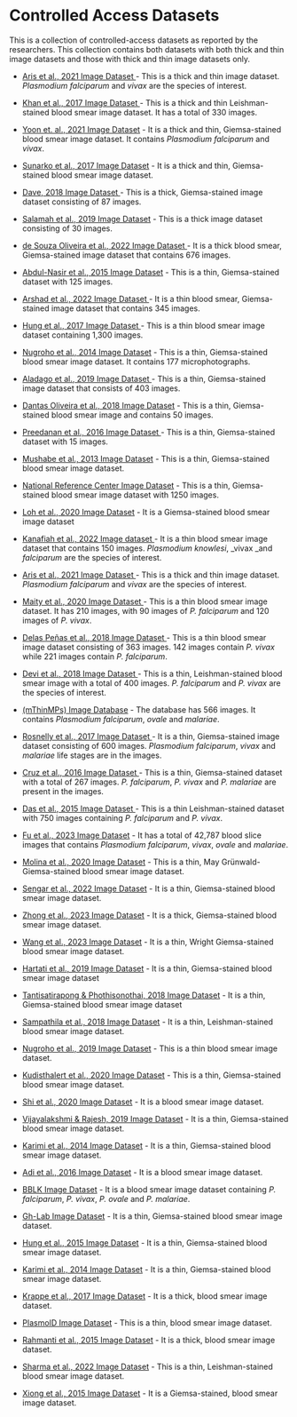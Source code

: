 # Controlled Access Datasets
This is a collection of controlled-access datasets as reported by the researchers. This collection contains both datasets with both thick and thin image datasets and those with thick and thin image datasets only.


+ [Aris et al., 2021 Image Dataset ](https://itunuisewon.github.io/Malaria_Blood_Smear_Images/All_Datasets/Aris_et_al.,_2021_Dataset.html) - This is a thick and thin image dataset. _Plasmodium falciparum_ and _vivax_ are the species of interest. 

+ [Khan et al., 2017 Image Dataset ](https://itunuisewon.github.io/Malaria_Blood_Smear_Images/All_Datasets/Khan_et_al.,_2017_Dataset.html) - This is a thick and thin Leishman-stained blood smear image dataset. It has a total of 330 images.

+ [Yoon et. al., 2021 Image Dataset](https://itunuisewon.github.io/Malaria_Blood_Smear_Images/All_Datasets/Yoon_et_al.,_2021_Dataset.html) - It is a thick and thin, Giemsa-stained blood smear image dataset. It contains _Plasmodium falciparum_ and _vivax_.

+ [Sunarko et al., 2017 Image Dataset](https://itunuisewon.github.io/Malaria_Blood_Smear_Images/All_Datasets/Sunarko_et_al.,_2017_Dataset.html) -  It is a thick and thin, Giemsa-stained blood smear image dataset.

+ [Dave, 2018 Image Dataset ](https://itunuisewon.github.io/Malaria_Blood_Smear_Images/All_Datasets/Dave_2018_Dataset.html) - This is a thick, Giemsa-stained image dataset consisting of 87 images.
  
+ [Salamah et al., 2019 Image Dataset](https://itunuisewon.github.io/Malaria_Blood_Smear_Images/All_Datasets/Salamah_et_al.,_2019_Dataset.html) - This is a thick image dataset consisting of 30 images.
  
+ [de Souza Oliveira et al., 2022 Image Dataset ](https://itunuisewon.github.io/Malaria_Blood_Smear_Images/All_Datasets/de_Souza_Oliveira_et_al.,_2022_Dataset.html) - It is a thick blood smear, Giemsa-stained image dataset that contains 676 images.

+ [Abdul-Nasir et al., 2015 Image Dataset](https://itunuisewon.github.io/Malaria_Blood_Smear_Images/All_Datasets/Abdul-Nasir_et_al.,_2015_Dataset.html) - This is a thin, Giemsa-stained dataset with 125 images.

+ [Arshad et al., 2022 Image Dataset ](https://itunuisewon.github.io/Malaria_Blood_Smear_Images/All_Datasets/Arshad_et_al.,_2022_Dataset.html) - It is a thin blood smear, Giemsa-stained image dataset that contains 345 images.
  
+ [Hung et al., 2017 Image Dataset ](https://itunuisewon.github.io/Malaria_Blood_Smear_Images/All_Datasets/Hung_et_al.,_2017_Dataset.html) - This is a thin blood smear image dataset containing 1,300 images.

+ [Nugroho et al., 2014 Image Dataset](https://itunuisewon.github.io/Malaria_Blood_Smear_Images/All_Datasets/Nugroho_et_al.,_2014_Dataset.html) - This is a thin, Giemsa-stained blood smear image dataset. It contains 177 microphotographs.
  
+ [Aladago et al., 2019 Image Dataset ](https://itunuisewon.github.io/Malaria_Blood_Smear_Images/All_Datasets/Aladago_et_al.,_2019.html) - This is a thin, Giemsa-stained image dataset that consists of 403 images.
  
+ [Dantas Oliveira et al., 2018 Image Dataset](https://itunuisewon.github.io/Malaria_Blood_Smear_Images/All_Datasets/Dantas_Oliveira_et_al.,_2018_Dataset.html) - This is a thin, Giemsa-stained blood smear image and contains 50 images.
  
+ [Preedanan et al., 2016 Image Dataset ](https://itunuisewon.github.io/Malaria_Blood_Smear_Images/All_Datasets/Preedanan_et_al.,_2016_Dataset.html) - This is a thin, Giemsa-stained dataset with 15 images.
  
+ [Mushabe et al., 2013 Image Dataset](https://itunuisewon.github.io/Malaria_Blood_Smear_Images/All_Datasets/Mushabe_et_al.,_2013_Dataset.html) - This is a thin, Giemsa-stained blood smear image dataset.
  
+ [National Reference Center Image Dataset](https://itunuisewon.github.io/Malaria_Blood_Smear_Images/All_Datasets/NRC_Dataset.html) - This is a thin, Giemsa-stained blood smear image dataset with 1250 images.
  
+ [Loh et al., 2020 Image Dataset](https://itunuisewon.github.io/Malaria_Blood_Smear_Images/All_Datasets/Loh_et_al.,_2020_Dataset.html) - It is a Giemsa-stained blood smear image dataset

+ [Kanafiah et al., 2022 Image dataset ](https://itunuisewon.github.io/Malaria_Blood_Smear_Images/All_Datasets/Kanafiah_et_al.,_2022_Dataset.html) - It is a thin blood smear image dataset that contains 150 images. _Plasmodium knowlesi_, _vivax _and _falciparum_ are the species of interest.

+ [Aris et al., 2021 Image Dataset ](https://itunuisewon.github.io/Malaria_Blood_Smear_Images/All_Datasets/Aris_et_al.,_2021_Dataset.html) - This is a thick and thin image dataset. _Plasmodium falciparum_ and _vivax_ are the species of interest. 

+ [Maity et al., 2020 Image Dataset ](https://itunuisewon.github.io/Malaria_Blood_Smear_Images/All_Datasets/Maity_et_al.,_2020_Dataset.html) - This is a thin blood smear image dataset. It has 210 images, with 90 images of _P. falciparum_ and 120 images of _P. vivax_.

+ [Delas Peñas et al., 2018 Image Dataset ](https://itunuisewon.github.io/Malaria_Blood_Smear_Images/All_Datasets/Delas_Pe%C3%B1as_et_al.,_2018_Dataset.html) - This is a thin blood smear image dataset consisting of 363 images. 142 images contain _P. vivax_ while 221 images contain _P. falciparum_.

+ [Devi et al., 2018 Image Dataset ](https://itunuisewon.github.io/Malaria_Blood_Smear_Images/All_Datasets/Devi_et_al.,_2018_Dataset.html) - This is a thin, Leishman-stained blood smear image with a total of 400 images. _P. falciparum_ and _P. vivax_ are the species of interest.

+ [(mThinMPs) Image Database](https://itunuisewon.github.io/Malaria_Blood_Smear_Images/All_Datasets/mThinMPs_Database.html) - The database has 566 images. It contains _Plasmodium falciparum_, _ovale_ and _malariae_.

+ [Rosnelly et al., 2017 Image Dataset ](https://itunuisewon.github.io/Malaria_Blood_Smear_Images/All_Datasets/Rosnelly_et_al.,_2017_Dataset.html) - It is a thin, Giemsa-stained image dataset consisting of 600 images. _Plasmodium falciparum_, _vivax_ and _malariae_ life stages are in the images.

+ [Cruz et al., 2016 Image Dataset ](https://itunuisewon.github.io/Malaria_Blood_Smear_Images/All_Datasets/Cruz_et_al.,_2016_Dataset.html) - This is a thin, Giemsa-stained dataset with a total of 267 images. _P. falciparum_, _P. vivax_ and _P. malariae_ are present in the images.

+ [Das et al., 2015 Image Dataset ](https://itunuisewon.github.io/Malaria_Blood_Smear_Images/All_Datasets/Das_et_al.,_2015_Dataset.html) - This is a thin Leishman-stained dataset with 750 images containing _P. falciparum_ and _P. vivax_.

+ [Fu et al., 2023 Image Dataset](https://itunuisewon.github.io/Malaria_Blood_Smear_Images/All_Datasets/Fu_et_al.,_2023_Dataset.html) - It has a total of 42,787 blood slice images that contains _Plasmodium falciparum_, _vivax_, _ovale_ and _malariae_.

+ [Molina et al., 2020 Image Dataset](https://itunuisewon.github.io/Malaria_Blood_Smear_Images/All_Datasets/Molina_et_al.,_2020_Dataset.html) - This is a thin, May Grünwald-Giemsa-stained blood smear image dataset.

+ [Sengar et al., 2022 Image Dataset](https://itunuisewon.github.io/Malaria_Blood_Smear_Images/All_Datasets/Sengar_et_al.,_2022_Dataset.html) - It is a thin, Giemsa-stained blood smear image dataset.
  
+ [Zhong et al., 2023 Image Dataset](https://itunuisewon.github.io/Malaria_Blood_Film_Images/All_Datasets/Zhong_et_al.,_2023_Dataset.html) - It is a thick, Giemsa-stained blood smear image dataset.

+ [Wang et al., 2023 Image Dataset](https://itunuisewon.github.io/Malaria_Blood_Film_Images/All_Datasets/Wang_et_al.,_2023_Dataset.html) - It is a thin, Wright Giemsa-stained blood smear image dataset.

+ [Hartati et al., 2019 Image Dataset](https://itunuisewon.github.io/Malaria_Blood_Film_Images/All_Datasets/Hartati_et_al.,_2019_Dataset.html) - It is a thin, Giemsa-stained blood smear image dataset

+ [Tantisatirapong & Phothisonothai, 2018 Image Dataset](https://itunuisewon.github.io/Malaria_Blood_Film_Images/All_Datasets/Tantisatirapong_&_Phothisonothai_2018_Dataset.html) - It is a thin, Giemsa-stained blood smear image dataset

+ [Sampathila et al., 2018 Image Dataset](https://itunuisewon.github.io/Malaria_Blood_Film_Images/All_Datasets/Sampathila_et_al.,_2018_Dataset.html) - It is a thin, Leishman-stained blood smear image dataset.

+ [Nugroho et al., 2019 Image Dataset](https://itunuisewon.github.io/Malaria_Blood_Film_Images/All_Datasets/Nugroho_et_al.,_2019_Dataset.html) - This is a thin blood smear image dataset.

+ [Kudisthalert et al., 2020 Image Dataset](https://itunuisewon.github.io/Malaria_Blood_Film_Images/All_Datasets/Kudisthalert_et_al.,_2020_Dataset.html) - This is a thin, Giemsa-stained blood smear image dataset.

+ [Shi et al., 2020 Image Dataset](https://itunuisewon.github.io/Malaria_Blood_Film_Images/All_Datasets/Shi_et_al.,_2020_Dataset.html) - It is a blood smear image dataset.

+ [Vijayalakshmi & Rajesh, 2019 Image Dataset](https://itunuisewon.github.io/Malaria_Blood_Film_Images/All_Datasets/Vijayalakshmi_&_Rajesh_2019_Dataset.html) - It is a thin, Giemsa-stained blood smear image dataset.

+ [Karimi et al., 2014 Image Dataset](https://itunuisewon.github.io/Malaria_Blood_Film_Images/All_Datasets/Karimi_et_al.,_2014_Dataset.html) - It is a thin, Giemsa-stained blood smear image dataset.

+ [Adi et al., 2016 Image Dataset](https://itunuisewon.github.io/Malaria_Blood_Film_Images/All_Datasets/Adi_et_al.,_2016_Dataset.html) - It is a blood smear image dataset.

+ [BBLK Image Dataset](https://itunuisewon.github.io/Malaria_Blood_Film_Images/All_Datasets/BBLK_Image_Dataset.html) - It is a blood smear image dataset containing _P. falciparum_, _P. vivax_, _P. ovale_ and _P. malariae_.

+ [Gh-Lab Image Dataset](https://itunuisewon.github.io/Malaria_Blood_Film_Images/All_Datasets/Gh-Lab_Dataset.html) - It is a thin, Giemsa-stained blood smear image dataset.

+ [Hung et al., 2015 Image Dataset](https://itunuisewon.github.io/Malaria_Blood_Film_Images/All_Datasets/Hung_et_al.,_2015_Dataset.html) - 
It is a thin, Giemsa-stained blood smear image dataset.

+ [Karimi et al., 2014 Image Dataset](https://itunuisewon.github.io/Malaria_Blood_Film_Images/All_Datasets/Karimi_et_al.,_2014_Dataset.html) - It is a thin, Giemsa-stained blood smear image dataset.

+ [Krappe et al., 2017 Image Dataset](https://itunuisewon.github.io/Malaria_Blood_Film_Images/All_Datasets/Krappe_et_al.,_2017_Dataset.html) - It is a thick, blood smear image dataset.

+ [PlasmoID Image Dataset](https://itunuisewon.github.io/Malaria_Blood_Film_Images/All_Datasets/PlasmoID_Image_Dataset.html) - This is a thin, blood smear image dataset.

+ [Rahmanti et al., 2015 Image Dataset](https://itunuisewon.github.io/Malaria_Blood_Film_Images/All_Datasets/Rahmanti_et_al.,_2015_Dataset.html) - It is a thick, blood smear image dataset.

+ [Sharma et al., 2022 Image Dataset](https://itunuisewon.github.io/Malaria_Blood_Film_Images/All_Datasets/Sharma_et_al.,_2022_Dataset.html) - This is a thin, Leishman-stained blood smear image dataset.

+ [Xiong et al., 2015 Image Dataset](https://itunuisewon.github.io/Malaria_Blood_Film_Images/All_Datasets/Xiong_et_al.,_2015_Dataset.html) - It is a Giemsa-stained, blood smear image dataset.

